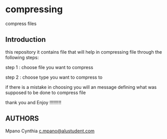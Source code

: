 # compressing
compress files


Introduction
----------------

this repository it contains file that will help in compressing file through the following steps:


step 1 :
        choose file you want to compress 

step 2 :
        choose type you want to compress to


if there is a mistake in choosing you will an message defining what was supposed to be done to compress file 


thank you and Enjoy !!!!!!!!!



AUTHORS
--------

Mpano Cynthia <c.mpano@alustudent.com>